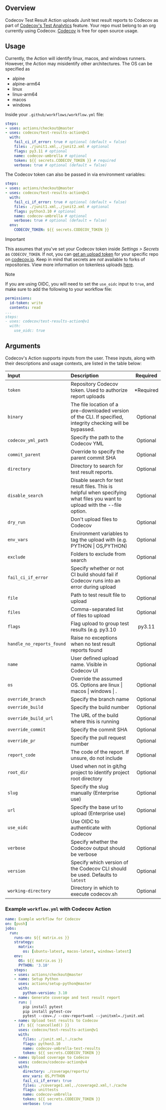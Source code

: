## Overview

Codecov Test Result Action uploads Junit test result reports to Codecov as part of [Codecov's Test Analytics](https://docs.codecov.com/docs/test-analytics) feature. Your repo must belong to an org currently using Codecov. [Codecov](https://about.codecov.io/pricing/) is free for open source usage.

## Usage

Currently, the Action will identify linux, macos, and windows runners. However, the Action may misidentify other architectures. The OS can be specified as
- alpine
- alpine-arm64
- linux
- linux-arm64
- macos
- windows

Inside your `.github/workflows/workflow.yml` file:

```yaml
steps:
- uses: actions/checkout@master
- uses: codecov/test-results-action@v1
  with:
    fail_ci_if_error: true # optional (default = false)
    files: ./junit1.xml,./junit2.xml # optional
    flags: py3.11 # optional
    name: codecov-umbrella # optional
    token: ${{ secrets.CODECOV_TOKEN }} # required
    verbose: true # optional (default = false)
```

The Codecov token can also be passed in via environment variables:

```yaml
steps:
- uses: actions/checkout@master
- uses: codecov/test-results-action@v1
  with:
    fail_ci_if_error: true # optional (default = false)
    files: ./junit1.xml,./junit2.xml # optional
    flags: python3.10 # optional
    name: codecov-umbrella # optional
    verbose: true # optional (default = false)
  env:
    CODECOV_TOKEN: ${{ secrets.CODECOV_TOKEN }}
```
> [!IMPORTANT]
> This assumes that you've set your Codecov token inside *Settings > Secrets* as `CODECOV_TOKEN`. If not, you can [get an upload token](https://docs.codecov.io/docs/frequently-asked-questions#section-where-is-the-repository-upload-token-found-) for your specific repo on [codecov.io](https://www.codecov.io).
> Keep in mind that secrets are *not* available to forks of repositories.
> View more information on tokenless uploads [here](https://docs.codecov.com/docs/codecov-tokens#uploading-without-a-token).

> [!NOTE]
> If you are using OIDC, you will need to set the `use_oidc` input to `true`, and make sure to add the following to your workflow file:
>  ```yaml
>  permissions:
>    id-token: write
>    contents: read
>  ...
>  steps:
>  - uses: codecov/test-results-action@v1
>    with:
>      use_oidc: true
>  ```

## Arguments

Codecov's Action supports inputs from the user. These inputs, along with their descriptions and usage contexts, are listed in the table below:

| Input  | Description | Required |
| :---       |     :---     |    :---:   |
| `token` | Repository Codecov token. Used to authorize report uploads | *Required
| `binary` | The file location of a pre-downloaded version of the CLI. If specified, integrity checking will be bypassed. | Optional
| `codecov_yml_path` | Specify the path to the Codecov YML | Optional
| `commit_parent` | Override to specify the parent commit SHA | Optional
| `directory` | Directory to search for test result reports. | Optional
| `disable_search` | Disable search for test result files. This is helpful when specifying what files you want to upload with the --file option. | Optional
| `dry_run` | Don't upload files to Codecov | Optional
| `env_vars` | Environment variables to tag the upload with (e.g. PYTHON \| OS,PYTHON) | Optional
| `exclude` | Folders to exclude from search | Optional
| `fail_ci_if_error` | Specify whether or not CI build should fail if Codecov runs into an error during upload | Optional
| `file` | Path to test result file to upload | Optional
| `files` | Comma-separated list of files to upload | Optional
| `flags` | Flag upload to group test results (e.g. py3.10 | py3.11 | py3.12) | Optional
| `handle_no_reports_found` | Raise no exceptions when no test result reports found | Optional
| `name` | User defined upload name. Visible in Codecov UI | Optional
| `os` | Override the assumed OS. Options are linux \| macos \| windows \| . | Optional
| `override_branch` | Specify the branch name | Optional
| `override_build` | Specify the build number | Optional
| `override_build_url` | The URL of the build where this is running | Optional
| `override_commit` | Specify the commit SHA | Optional
| `override_pr` | Specify the pull request number | Optional
| `report_code` | The code of the report. If unsure, do not include | Optional
| `root_dir` | Used when not in git/hg project to identify project root directory | Optional
| `slug` | Specify the slug manually (Enterprise use) | Optional
| `url` | Specify the base url to upload (Enterprise use) | Optional
| `use_oidc` | Use OIDC to authenticate with Codecov | Optional
| `verbose` | Specify whether the Codecov output should be verbose | Optional
| `version` | Specify which version of the Codecov CLI should be used. Defaults to `latest` | Optional
| `working-directory` | Directory in which to execute codecov.sh | Optional

### Example `workflow.yml` with Codecov Action

```yaml
name: Example workflow for Codecov
on: [push]
jobs:
  run:
    runs-on: ${{ matrix.os }}
    strategy:
      matrix:
        os: [ubuntu-latest, macos-latest, windows-latest]
    env:
      OS: ${{ matrix.os }}
      PYTHON: '3.10'
    steps:
    - uses: actions/checkout@master
    - name: Setup Python
      uses: actions/setup-python@master
      with:
        python-version: 3.10
    - name: Generate coverage and test result report
      run: |
        pip install pytest
        pip install pytest-cov
        pytest --cov=./ --cov-report=xml --junitxml=./junit.xml
    - name: Upload test results to Codecov
      if: ${{ !cancelled() }}
      uses: codecov/test-results-action@v1
      with:
        files: ./junit.xml,!./cache
        flags: python3.10
        name: codecov-umbrella-test-results
        token: ${{ secrets.CODECOV_TOKEN }}
    - name: Upload coverage to Codecov
      uses: codecov/codecov-action@v4
      with:
        directory: ./coverage/reports/
        env_vars: OS,PYTHON
        fail_ci_if_error: true
        files: ./coverage1.xml,./coverage2.xml,!./cache
        flags: unittests
        name: codecov-umbrella
        token: ${{ secrets.CODECOV_TOKEN }}
        verbose: true
```
